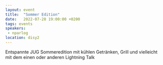 ```yaml
---
layout: event
title:  "Sommer Edition"
date:   2022-07-28 19:00:00 +0200
tags: events
speakers:
 - nparlog
location: disy2
---
```


Entspannte JUG Sommeredition mit kühlen Getränken, Grill und vielleicht mit dem einen oder anderen Lightning Talk
